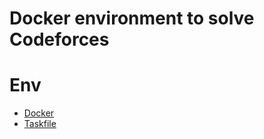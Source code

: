# Docker environment to solve Codeforces

# Env

- [Docker](https://www.docker.com/)
- [Taskfile](https://taskfile.dev/)
